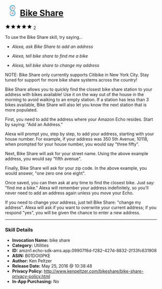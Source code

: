 # &nbsp;<img src="skill_icon" alt="Bike Share icon" width="36"> [Bike Share](http://alexa.amazon.com/#skills/amzn1.echo-sdk-ams.app.09907f8d-f282-427d-8832-2f33fc631908)
![5 stars](../../images/ic_star_black_18dp_1x.png)![5 stars](../../images/ic_star_black_18dp_1x.png)![5 stars](../../images/ic_star_black_18dp_1x.png)![5 stars](../../images/ic_star_black_18dp_1x.png)![5 stars](../../images/ic_star_black_18dp_1x.png) 2

To use the Bike Share skill, try saying...

* *Alexa, ask Bike Share to add an address*

* *Alexa, tell bike share to find me a bike*

* *Alexa, tell bike share to change my address*

NOTE: Bike Share only currently supports Citibike in New York City. Stay tuned for support for more bike share systems across the country!

Bike Share allows you to quickly find the closest bike share station to your address with bikes available! Use it on the way out of the house in the morning to avoid walking to an empty station. If a station has less than 3 bikes available, Bike Share will also let you know  the next station that is more populated. 

First, you need to add the address where your Amazon Echo resides. Start by saying:
"Add an Address."

Alexa will prompt you, step by step, to add your address, starting with your house number. For example, if your address was 350 5th Avenue, 10118, when prompted for your house number, you would say "three fifty".

Next, Bike Share will ask for your street name. Using the above example address, you would say "fifth avenue".

Finally, Bike Share will ask for your zip code. In the above example, you would answer, "one zero one one eight".

Once saved, you can then ask at any time to find the closest bike. Just say: "find me a bike."
Alexa will remember your address indefinitely, so you'll never need to add an address again unless you move your Echo. 

If you need to change your address, just tell Bike Share: "change my address". Alexa will ask if you want to overwrite your current address; if you respond "yes", you will be given the chance to enter a new address.

***

### Skill Details

* **Invocation Name:** bike share
* **Category:** Utilities
* **ID:** amzn1.echo-sdk-ams.app.09907f8d-f282-427d-8832-2f33fc631908
* **ASIN:** B01DOI0PKE
* **Author:** Ken Peltzer
* **Release Date:** May 25, 2016 @ 10:38:48
* **Privacy Policy:** http://www.kenpeltzer.com/bikeshare/bike-share-privacy-policy.html
* **In-App Purchasing:** No
